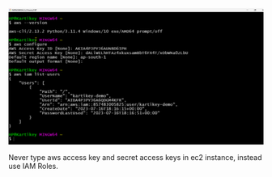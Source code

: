 [def]: 2023-08-02-00-36-34.png

![Alt text](image.png)

Never type aws access key and secret access keys in ec2 instance, instead use IAM Roles.
